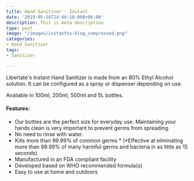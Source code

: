 ```yaml
---
title: Hand Sanitizer - Instant
date: '2019-05-14T14:46:10.000+06:00'
description: This is meta description
type: post
image: "/images/instanths-blog_compressed.png"
categories:
- Hand Sanitizer
tags:
- Sanitizer

---
```

Libertate's Instant Hand Sanitizer is made from an 80% Ethyl Alcohol solution. It can be configured as a spray or dispenser depending on use.

Available in 100ml, 200ml, 500ml and 5L bottles.

#### Features:

* Our bottles are the perfect size for everyday use. Maintaining your hands clean is very important to prevent germs from spreading.
* No need to rinse with water.
* Kills more than 99.99% of common germs * (*Effective at eliminating more than 99.99% of many harmful germs and bacteria in as little as 15 seconds)
* Manufactured in an FDA compliant facility
* Developed based on WHO recommended formula(s)
* Easy to use at home and outdoors